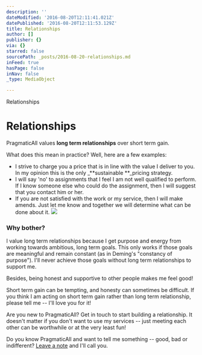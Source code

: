 ```yaml
---
description: ''
dateModified: '2016-08-20T12:11:41.021Z'
datePublished: '2016-08-20T12:11:53.129Z'
title: Relationships
author: []
publisher: {}
via: {}
starred: false
sourcePath: _posts/2016-08-20-relationships.md
inFeed: true
hasPage: false
inNav: false
_type: MediaObject

---
```

Relationships

# Relationships

PragmaticAll values **long term relationships** over short term gain.

What does this mean in practice? Well, here are a few examples:

* I strive to charge you a price that is in line with the value I deliver to you. In my opinion this is the only _**sustainable **_pricing strategy.
* I will say 'no' to assignments that I feel I am not well qualified to perform. If I know someone else who could do the assignment, then I will suggest that you contact him or her.
* If you are not satisfied with the work or my service, then I will make amends. Just let me know and together we will determine what can be done about it.
![](https://the-grid-user-content.s3-us-west-2.amazonaws.com/1c38ad36-6745-4397-b01e-dc446c889e35.jpg)

### Why bother?

I value long term relationships because I get purpose and energy from working towards ambitious, long term goals. This only works if those goals are meaningful and remain constant (as in Deming's "constancy of purpose"). I'll never achieve those goals without long term relationships to support me.

Besides, being honest and supportive to other people makes me feel good!

Short term gain can be tempting, and honesty can sometimes be difficult. If you think I am acting on short term gain rather than long term relationship, please tell me -- I'll love you for it!

Are you new to PragmaticAll? Get in touch to start building a relationship. It doesn't matter if you don't want to use my services -- just meeting each other can be worthwhile or at the very least fun!

Do you know PragmaticAll and want to tell me something -- good, bad or indifferent? [Leave a note][0] and I'll call you.

[0]: mailto://robert@pragmaticall.nl "Leave a note"